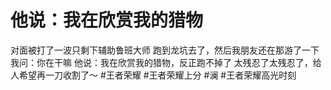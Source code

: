 # 他说：我在欣赏我的猎物


对面被打了一波只剩下辅助鲁班大师
跑到龙坑去了，然后我朋友还在那游了一下
我问：你在干嘛
他说：我在欣赏我的猎物，反正跑不掉了
太残忍了太残忍了，给人希望再一刀收割了～
#王者荣耀 #王者荣耀上分 #澜 #王者荣耀高光时刻